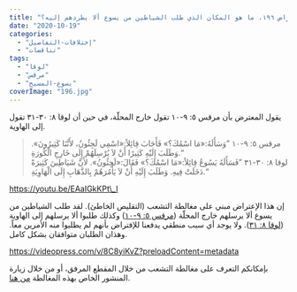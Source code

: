 ```yaml
---
title: "الإعتراض ١٩٦، ما هو المكان الذي طلب الشياطين من يسوع ألا يطردهم إليه؟"
date: "2020-10-19"
categories: 
  - "إختلافات-التفاصيل"
  - "تناقضات"
tags: 
  - "لوقا"
  - "مرقس"
  - "يسوع-المسيح"
coverImage: "196.jpg"
---
```


يقول المعترض بأن مرقس ٥: ٩-١٠ تقول خارج المحلّة، في حين أن لوقا ٨: ٣٠-٣١ تقول إلى الهاوية.

> مرقس ٥: ٩-١٠ ”وَسَأَلَهُ:«مَا اسْمُكَ؟» فَأَجَابَ قِائِلاً:«اسْمِي لَجِئُونُ، لأَنَّنَا كَثِيرُونَ». وَطَلَبَ إِلَيْهِ كَثِيرًا أَنْ لاَ يُرْسِلَهُمْ إِلَى خَارِجِ الْكُورَةِ.“  
> لوقا ٨: ٣٠-٣١ ”فَسَأَلَهُ يَسُوعُ قِائِلاً:«مَا اسْمُكَ؟» فَقَالَ:«لَجِئُونُ». لأَنَّ شَيَاطِينَ كَثِيرَةً دَخَلَتْ فِيهِ. وَطَلَبَ إِلَيْهِ أَنْ لاَ يَأْمُرَهُمْ بِالذَّهَابِ إِلَى الْهَاوِيَةِ.“

https://youtu.be/EAaIGkKPt\_I

إن هذا الإعتراض مبني على مغالطة التشعب (التقليص الخاطئ). لقد طلب الشياطين من يسوع ألا يرسلهم خارج المحلّة ([مرقس ٥: ٩-١٠](https://biblia.com/books/ar-vandyke/mk5.9-10)) وكذلك طلبوا ألا يرسلهم إلى الهاوية ([لوقا ٨: ٣١](https://biblia.com/books/ar-vandyke/luke8.31)). ولا يوجد أي سبب منطقي يدفعنا للإفتراض بأنهم لم يطلبوا منه الأمرين معاً. وهذان الطلبان متوافقان بشكل كامل.

https://videopress.com/v/8C8yiKvZ?preloadContent=metadata

بإمكانكم التعرف على مغالطة التشعب من خلال المقطع المرفق، أو من خلال زيارة المنشور الخاص بهذه المغالطة [من هنا](https://reasonofhope.com/2019/07/25/bifurcation/).

